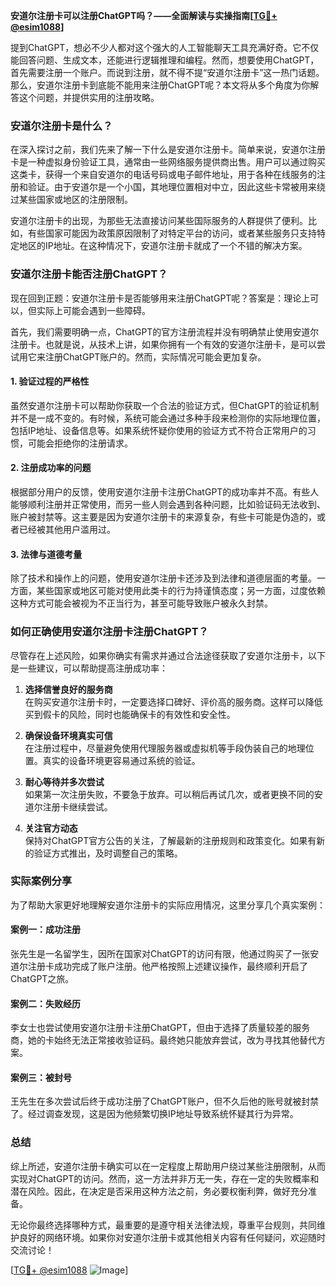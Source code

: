 **安道尔注册卡可以注册ChatGPT吗？——全面解读与实操指南[[TG💪+ @esim1088](https://t.me/s/esim1088)]**

提到ChatGPT，想必不少人都对这个强大的人工智能聊天工具充满好奇。它不仅能回答问题、生成文本，还能进行逻辑推理和编程。然而，想要使用ChatGPT，首先需要注册一个账户。而说到注册，就不得不提“安道尔注册卡”这一热门话题。那么，安道尔注册卡到底能不能用来注册ChatGPT呢？本文将从多个角度为你解答这个问题，并提供实用的注册攻略。

### 安道尔注册卡是什么？

在深入探讨之前，我们先来了解一下什么是安道尔注册卡。简单来说，安道尔注册卡是一种虚拟身份验证工具，通常由一些网络服务提供商出售。用户可以通过购买这类卡，获得一个来自安道尔的电话号码或电子邮件地址，用于各种在线服务的注册和验证。由于安道尔是一个小国，其地理位置相对中立，因此这些卡常被用来绕过某些国家或地区的注册限制。

安道尔注册卡的出现，为那些无法直接访问某些国际服务的人群提供了便利。比如，有些国家可能因为政策原因限制了对特定平台的访问，或者某些服务只支持特定地区的IP地址。在这种情况下，安道尔注册卡就成了一个不错的解决方案。

### 安道尔注册卡能否注册ChatGPT？

现在回到正题：安道尔注册卡是否能够用来注册ChatGPT呢？答案是：理论上可以，但实际上可能会遇到一些障碍。

首先，我们需要明确一点，ChatGPT的官方注册流程并没有明确禁止使用安道尔注册卡。也就是说，从技术上讲，如果你拥有一个有效的安道尔注册卡，是可以尝试用它来注册ChatGPT账户的。然而，实际情况可能会更加复杂。

#### 1. 验证过程的严格性

虽然安道尔注册卡可以帮助你获取一个合法的验证方式，但ChatGPT的验证机制并不是一成不变的。有时候，系统可能会通过多种手段来检测你的实际地理位置，包括IP地址、设备信息等。如果系统怀疑你使用的验证方式不符合正常用户的习惯，可能会拒绝你的注册请求。

#### 2. 注册成功率的问题

根据部分用户的反馈，使用安道尔注册卡注册ChatGPT的成功率并不高。有些人能够顺利注册并正常使用，而另一些人则会遇到各种问题，比如验证码无法收到、账户被封禁等。这主要是因为安道尔注册卡的来源复杂，有些卡可能是伪造的，或者已经被其他用户滥用过。

#### 3. 法律与道德考量

除了技术和操作上的问题，使用安道尔注册卡还涉及到法律和道德层面的考量。一方面，某些国家或地区可能对使用此类卡的行为持谨慎态度；另一方面，过度依赖这种方式可能会被视为不正当行为，甚至可能导致账户被永久封禁。

### 如何正确使用安道尔注册卡注册ChatGPT？

尽管存在上述风险，如果你确实有需求并通过合法途径获取了安道尔注册卡，以下是一些建议，可以帮助提高注册成功率：

1. **选择信誉良好的服务商**  
   在购买安道尔注册卡时，一定要选择口碑好、评价高的服务商。这样可以降低买到假卡的风险，同时也能确保卡的有效性和安全性。

2. **确保设备环境真实可信**  
   在注册过程中，尽量避免使用代理服务器或虚拟机等手段伪装自己的地理位置。真实的设备环境更容易通过系统的验证。

3. **耐心等待并多次尝试**  
   如果第一次注册失败，不要急于放弃。可以稍后再试几次，或者更换不同的安道尔注册卡继续尝试。

4. **关注官方动态**  
   保持对ChatGPT官方公告的关注，了解最新的注册规则和政策变化。如果有新的验证方式推出，及时调整自己的策略。

### 实际案例分享

为了帮助大家更好地理解安道尔注册卡的实际应用情况，这里分享几个真实案例：

#### 案例一：成功注册
张先生是一名留学生，因所在国家对ChatGPT的访问有限，他通过购买了一张安道尔注册卡成功完成了账户注册。他严格按照上述建议操作，最终顺利开启了ChatGPT之旅。

#### 案例二：失败经历
李女士也尝试使用安道尔注册卡注册ChatGPT，但由于选择了质量较差的服务商，她的卡始终无法正常接收验证码。最终她只能放弃尝试，改为寻找其他替代方案。

#### 案例三：被封号
王先生在多次尝试后终于成功注册了ChatGPT账户，但不久后他的账号就被封禁了。经过调查发现，这是因为他频繁切换IP地址导致系统怀疑其行为异常。

### 总结

综上所述，安道尔注册卡确实可以在一定程度上帮助用户绕过某些注册限制，从而实现对ChatGPT的访问。然而，这一方法并非万无一失，存在一定的失败概率和潜在风险。因此，在决定是否采用这种方法之前，务必要权衡利弊，做好充分准备。

无论你最终选择哪种方式，最重要的是遵守相关法律法规，尊重平台规则，共同维护良好的网络环境。如果你对安道尔注册卡或其他相关内容有任何疑问，欢迎随时交流讨论！

[[TG💪+ @esim1088](https://t.me/s/esim1088) ![Image](https://i.postimg.cc/4NQfJmqS/Snipaste-2025-05-13-00-14-12.png)]